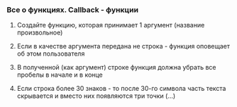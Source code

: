 ### Все о функциях. Сallback - функции

1. Создайте функцию, которая принимает 1 аргумент (название произвольное)

2. Если в качестве аргумента передана не строка - функция оповещает об этом пользователя

3. В полученной (как аргумент) строке функция должна убрать все пробелы в начале и в конце

4. Если строка более 30 знаков - то после 30-го символа часть текста скрывается и вместо них появляются три точки (...)

